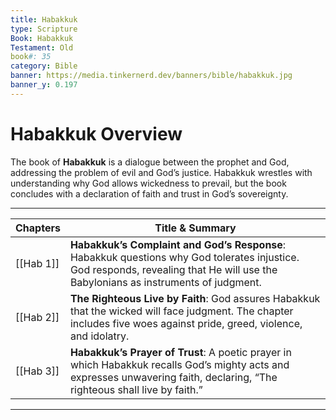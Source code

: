 ```yaml
---
title: Habakkuk
type: Scripture
Book: Habakkuk
Testament: Old
book#: 35
category: Bible
banner: https://media.tinkernerd.dev/banners/bible/habakkuk.jpg
banner_y: 0.197
---
```


# Habakkuk Overview

The book of **Habakkuk** is a dialogue between the prophet and God, addressing the problem of evil and God’s justice. Habakkuk wrestles with understanding why God allows wickedness to prevail, but the book concludes with a declaration of faith and trust in God’s sovereignty.

---

| Chapters | Title & Summary |
|----------|-----------------|
| [[Hab 1]] | **Habakkuk’s Complaint and God’s Response**: Habakkuk questions why God tolerates injustice. God responds, revealing that He will use the Babylonians as instruments of judgment. |
| [[Hab 2]] | **The Righteous Live by Faith**: God assures Habakkuk that the wicked will face judgment. The chapter includes five woes against pride, greed, violence, and idolatry. |
| [[Hab 3]] | **Habakkuk’s Prayer of Trust**: A poetic prayer in which Habakkuk recalls God’s mighty acts and expresses unwavering faith, declaring, “The righteous shall live by faith.” |

---
